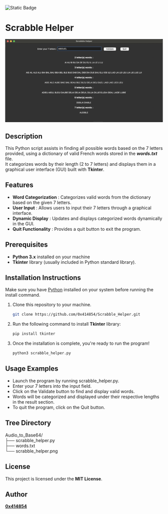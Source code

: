 ![Static Badge](https://img.shields.io/badge/python-%233776ab?logo=python&logoColor=white)

# Scrabble Helper

![Scrabble Helper](https://github.com/0x414854/Scrabble_Helper/blob/main/scrabble_helper.png)

## **Description**
This Python script assists in finding all possible words based on the 7 letters provided, using a dictionary of valid French words stored in the ***words.txt*** file.
<br>It categorizes words by their length (2 to 7 letters) and displays them in a graphical user interface (GUI) built with **Tkinter**.


## **Features**
- **Word Categorization** : Categorizes valid words from the dictionary based on the given 7 letters.
- **User Input** : Allows users to input their 7 letters through a graphical interface.
- **Dynamic Display** : Updates and displays categorized words dynamically in the GUI.
- **Quit Functionality** : Provides a quit button to exit the program.

## **Prerequisites**
- **Python 3.x** installed on your machine
- **Tkinter** library (usually included in Python standard library).

## **Installation Instructions**

Make sure you have [Python](https://www.python.org/downloads/) installed on your system before running the install command.

1. Clone this repository to your machine.

   ```bash
   git clone https://github.com/0x414854/Scrabble_Helper.git

2. Run the following command to install **Tkinter** library:

   ```bash
   pip install tkinter
   
3. Once the installation is complete, you're ready to run the program!

   ```bash
   python3 scrabble_helper.py

## **Usage Examples**
- Launch the program by running scrabble_helper.py.
- Enter your 7 letters into the input field.
- Click on the Validate button to find and display valid words.
- Words will be categorized and displayed under their respective lengths in the result section.
- To quit the program, click on the Quit button.
  
## Tree Directory

Audio_to_Base64/
<br>├── scrabble_helper.py
<br>├── words.txt
<br>└── scrabble_helper.png

## **License**
This project is licensed under the **MIT License**.

## **Author**

[**0x414854**](https://github.com/0x414854)
